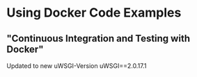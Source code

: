 # Using Docker Code Examples
## "Continuous Integration and Testing with Docker"
Updated to new uWSGI-Version uWSGI==2.0.17.1 